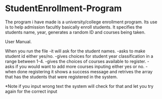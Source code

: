 # StudentEnrollment-Program
The program i have made is a university/college enrollment program. Its use is to help admission facultly basically enroll students. It specifies the students name, year, generates a random ID and courses being taken. 

User Manual.

When you run the file
-it will ask for the student names.
-asks to make student id either yes/no.
-gives choices for student year classification in a range between 1-4.
-gives the choices of courses available to register.
-asks if you would want to add more courses inputing either yes or no.
-when done registering it shows a success message and retrives the array that has the students that were registered in the system.

*Note if you input wrong text the system will check for that and let you try again for the correct input
